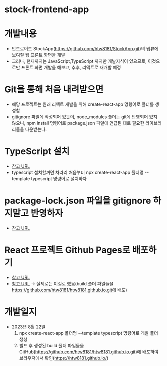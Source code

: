 # stock-frontend-app

# 개발내용
- 안드로이드 StockApp(https://github.com/htw8181/StockApp.git)의 웹뷰에 보여질 웹 프론트 화면을 개발
- 그러나, 현재까지는 JavaScript,TypeScript 까지만 개발지식이 있으므로, 이것으로만 프론트 화면 개발을 해보고, 추후, 리액트로 재개발 예정

# Git을 통해 처음 내려받으면
- 해당 프로젝트는 원래 리액트 개발을 위해 create-react-app 명령어로 폴더를 생성함
-  gitignore 파일에 작성되어 있듯이, node_modules 폴더는 git에 반영되어 있지 않으니, npm install 명령어로 package.json 파일에 언급된 대로 필요한 라이브러리들을 다운받는다.

# TypeScript 설치
- [참고 URL](https://forsaken.tistory.com/entry/%EB%A6%AC%EC%95%A1%ED%8A%B8%EC%97%90-typescript-%EC%84%A4%EC%B9%98-%ED%95%98%EA%B8%B0)
- typescript 설치할꺼면 차라리 처음부터 npx create-react-app 폴더명 --template typescript 명령어로 설치하자

# package-lock.json 파일을 gitignore 하지말고 반영하자
- [참고 URL](https://hyunjun19.github.io/2018/03/23/package-lock-why-need/)

# React 프로젝트 Github Pages로 배포하기
- [참고 URL](https://medium.com/hcleedev/web-react-%ED%94%84%EB%A1%9C%EC%A0%9D%ED%8A%B8-github-pages%EB%A1%9C-%EB%B0%B0%ED%8F%AC%ED%95%98%EA%B8%B0-f62e59a2e210)
- [참고 URL](https://codingapple.com/unit/react-build-deploy-github-pages/) -> 실제로는 이걸로 했음(build 폴더 파일들을 https://github.com/htw8181/htw8181.github.io.git에 배포)

# 개발일지
- 2023년 8월 22일 
  1. npx create-react-app 폴더명 --template typescript 명령어로 개발 폴더 생성
  2. 빌드 후 생성된 build 폴더 파일들을 GitHub(https://github.com/htw8181/htw8181.github.io.git)에 배포하여 브라우저에서 확인(https://htw8181.github.io/) 